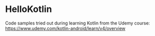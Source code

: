 # HelloKotlin
Code samples tried out during learning Kotlin from the Udemy course:
https://www.udemy.com/kotlin-android/learn/v4/overview
